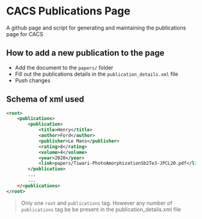 # CACS Publications Page
A github page and script for generating and maintaining the publications page for CACS

## How to add a new publication to the page 
+ Add the document to the `papers/` folder
+ Fill out the publications details in the `publication_details.xml` file
+ Push changes

## Schema of xml used 

```xml
<root>
	<publications>
		<publication>
			<title>Henry</title>
			<author>Ford</author>
			<publisher>Le Mans</publisher>
			<rating>8</rating>
			<volume>4</volume>
			<year>2020</year>
			<link>papers/Tiwari-PhotoAmorphizationSb2Te3-JPCL20.pdf</link>			
		</publication>
		...
		...
	</<publications>
</root>
```

> Only one `root` and `publications` tag. However any number of `publications` tag be be present in the publication_details.xml file
